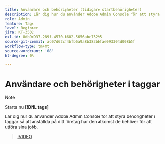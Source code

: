 ```yaml
---
title: Användare och behörigheter (tidigare startbehörigheter)
description: Lär dig hur du använder Adobe Admin Console för att styra behörigheter i taggar så att anställda på ditt företag har den åtkomst de behöver för att utföra sina jobb.
role: Admin
feature: Tags
level: Beginner
jira: KT-3532
exl-id: 8db9d937-289f-4570-b602-5656abc75295
source-git-commit: ac07d62cf4bfb6a9a8b383bbfae093304d008b5f
workflow-type: tm+mt
source-wordcount: '68'
ht-degree: 0%

---
```


# Användare och behörigheter i taggar

>[!NOTE]
>
> Starta nu **[!DNL tags]**

Lär dig hur du använder Adobe Admin Console för att styra behörigheter i taggar så att anställda på ditt företag har den åtkomst de behöver för att utföra sina jobb.

>[!VIDEO](https://video.tv.adobe.com/v/28734/?quality=12&learn=on)
